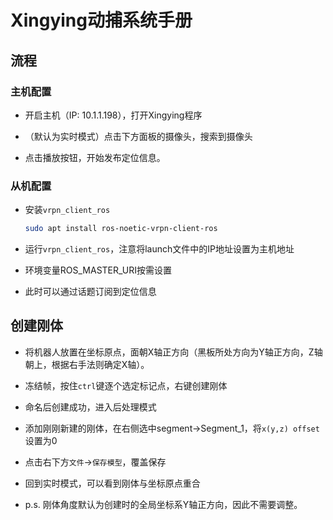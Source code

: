 # Xingying动捕系统手册
## 流程
### 主机配置

- 开启主机（IP: 10.1.1.198），打开Xingying程序

- （默认为实时模式）点击下方面板的摄像头，搜索到摄像头

- 点击播放按钮，开始发布定位信息。

### 从机配置

- 安装`vrpn_client_ros`
    ```bash
    sudo apt install ros-noetic-vrpn-client-ros
    ```

- 运行`vrpn_client_ros`，注意将launch文件中的IP地址设置为主机地址

- 环境变量ROS_MASTER_URI按需设置

- 此时可以通过话题订阅到定位信息

## 创建刚体

- 将机器人放置在坐标原点，面朝X轴正方向（黑板所处方向为Y轴正方向，Z轴朝上，根据右手法则确定X轴）。

- 冻结帧，按住`ctrl`键逐个选定标记点，右键创建刚体

- 命名后创建成功，进入后处理模式

- 添加刚刚新建的刚体，在右侧选中segment->Segment_1，将`x(y,z) offset`设置为0

- 点击右下方`文件`->`保存模型`，覆盖保存

- 回到实时模式，可以看到刚体与坐标原点重合

- p.s. 刚体角度默认为创建时的全局坐标系Y轴正方向，因此不需要调整。